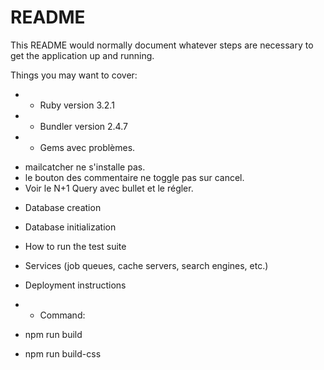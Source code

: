 # README

This README would normally document whatever steps are necessary to get the
application up and running.

Things you may want to cover:

-   -   Ruby version 3.2.1
-   -   Bundler version 2.4.7

-   -   Gems avec problèmes.

*   mailcatcher ne s'installe pas.
*   le bouton des commentaire ne toggle pas sur cancel.
*   Voir le N+1 Query avec bullet et le régler.

<!-- -   Configuration -->

-   Database creation

-   Database initialization

-   How to run the test suite

-   Services (job queues, cache servers, search engines, etc.)

-   Deployment instructions

-   -   Command:
-   npm run build
-   npm run build-css
